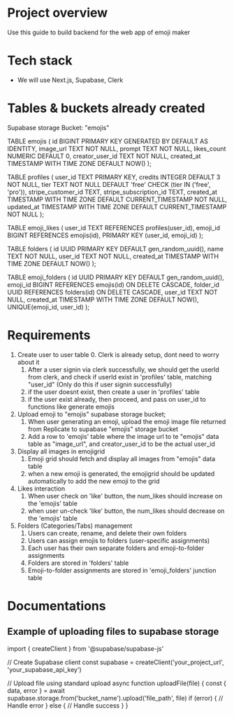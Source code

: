 # Project overview
Use this guide to build backend for the web app of emoji maker

# Tech stack
- We will use Next.js, Supabase, Clerk

# Tables & buckets already created
Supabase storage Bucket: "emojis"

TABLE emojis (
  id BIGINT PRIMARY KEY GENERATED BY DEFAULT AS IDENTITY,
  image_url TEXT NOT NULL,
  prompt TEXT NOT NULL,
  likes_count NUMERIC DEFAULT 0,
  creator_user_id TEXT NOT NULL,
  created_at TIMESTAMP WITH TIME ZONE DEFAULT NOW()
);

TABLE profiles (
  user_id TEXT PRIMARY KEY,
  credits INTEGER DEFAULT 3 NOT NULL,
  tier TEXT NOT NULL DEFAULT 'free' CHECK (tier IN ('free', 'pro')),
  stripe_customer_id TEXT,
  stripe_subscription_id TEXT,
  created_at TIMESTAMP WITH TIME ZONE DEFAULT CURRENT_TIMESTAMP NOT NULL,
  updated_at TIMESTAMP WITH TIME ZONE DEFAULT CURRENT_TIMESTAMP NOT NULL
);

TABLE emoji_likes (
  user_id TEXT REFERENCES profiles(user_id),
  emoji_id BIGINT REFERENCES emojis(id),
  PRIMARY KEY (user_id, emoji_id)
);

TABLE folders (
  id UUID PRIMARY KEY DEFAULT gen_random_uuid(),
  name TEXT NOT NULL,
  user_id TEXT NOT NULL,
  created_at TIMESTAMP WITH TIME ZONE DEFAULT NOW()
);

TABLE emoji_folders (
  id UUID PRIMARY KEY DEFAULT gen_random_uuid(),
  emoji_id BIGINT REFERENCES emojis(id) ON DELETE CASCADE,
  folder_id UUID REFERENCES folders(id) ON DELETE CASCADE,
  user_id TEXT NOT NULL,
  created_at TIMESTAMP WITH TIME ZONE DEFAULT NOW(),
  UNIQUE(emoji_id, user_id)
);

# Requirements
1. Create user to user table
   0. Clerk is already setup, dont need to worry about it
   1. After a user signin via clerk successfully, we should get the userId from clerk, and check if userId exist in 'profiles' table, matching "user_id" (Only do this if user signin successfully)
   2. if the user doesnt exist, then create a user in 'profiles' table
   3. if the user exist already, then proceed, and pass on user_id to functions like generate emojis
2. Upload emoji to "emojis" supabase storage bucket;
   1. When user generating an emoji, upload the emoji image file returned from Replicate to supabase "emojis" storage bucket
   2. Add a row to 'emojis' table where the image url to te "emojis" data table as "image_url", and creator_user_id to be the actual user_id
3. Display all images in emojigrid
   1. Emoji grid should fetch and display all images from "emojis" data table
   2. when a new emoji is generated, the emojigrid should be updated automatically to add the new emoji to the grid
4. Likes interaction
   1. When user check on 'like' button, the num_likes should increase on the 'emojis' table
   2. when user un-check 'like' button, the num_likes should decrease on the 'emojis' table
5. Folders (Categories/Tabs) management
   1. Users can create, rename, and delete their own folders
   2. Users can assign emojis to folders (user-specific assignments)
   3. Each user has their own separate folders and emoji-to-folder assignments
   4. Folders are stored in 'folders' table
   5. Emoji-to-folder assignments are stored in 'emoji_folders' junction table


# Documentations
## Example of uploading files to supabase storage
import { createClient } from '@supabase/supabase-js'

// Create Supabase client
const supabase = createClient('your_project_url', 'your_supabase_api_key')

// Upload file using standard upload
async function uploadFile(file) {
  const { data, error } = await supabase.storage.from('bucket_name').upload('file_path', file)
  if (error) {
    // Handle error
  } else {
    // Handle success
  }
}